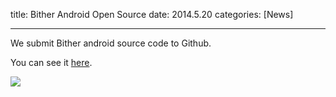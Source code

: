 title: Bither Android Open Source
date: 2014.5.20
categories: [News]

---

We submit Bither android source code to Github.

<!-- more -->

You can see it [here](https://github.com/bither/bither-android).

![](/bither-site/images/news/bither-android-open-source.png)